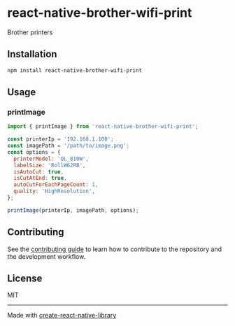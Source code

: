 # react-native-brother-wifi-print

Brother printers

## Installation

```sh
npm install react-native-brother-wifi-print
```

## Usage

### printImage

```js
import { printImage } from 'react-native-brother-wifi-print';

const printerIp = '192.168.1.100';
const imagePath = '/path/to/image.png';
const options = {
  printerModel: 'QL_810W',
  labelSize: 'RollW62RB',
  isAutoCut: true,
  isCutAtEnd: true,
  autoCutForEachPageCount: 1,
  quality: 'HighResolution',
};

printImage(printerIp, imagePath, options);
```

## Contributing

See the [contributing guide](CONTRIBUTING.md) to learn how to contribute to the repository and the development workflow.

## License

MIT

---

Made with [create-react-native-library](https://github.com/callstack/react-native-builder-bob)
